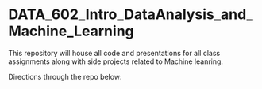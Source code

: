 
# DATA_602_Intro_DataAnalysis_and_Machine_Learning

This repository will house all code and presentations for all class assignments along with side projects related to Machine leanring.

Directions through the repo below:
